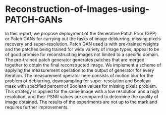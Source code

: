 # Reconstruction-of-Images-using-PATCH-GANs
In this report, we propose deployment of the Generative Patch Prior (GPP) or Patch GANs for carrying out the tasks of image deblurring, missing pixels recovery and super-resolution. Patch GAN used is with pre-trained weights and the patches being trained for wide variety of image types, appeal to be of good promise for reconstructing images not limited to a specific domain. The pre-trained patch generator generates patches that are merged together to obtain the final reconstructed image. We implement a scheme of applying the measurement operation to the output of generator for every iteration. The measurement operator here consists of motion blur for the problem of deblurring, downsampling for super-resolution and Boolean mask with specified percent of Boolean values for missing pixels problem. This strategy is applied for the same image with a low resolution and a high resolution, and their PSNR values are compared to determine the quality of image obtained. The results of the experiments are not up to the mark and requires further improvements.
